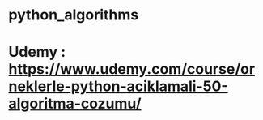 # python_algorithms

# Udemy : https://www.udemy.com/course/orneklerle-python-aciklamali-50-algoritma-cozumu/
